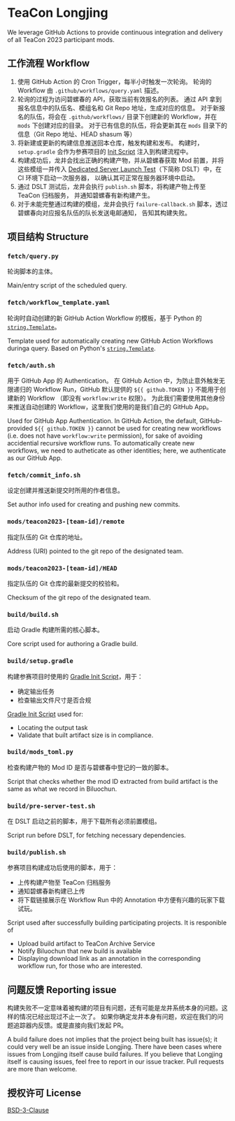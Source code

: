 # TeaCon Longjing

We leverage GitHub Actions to provide continuous integration and delivery of all TeaCon 2023 participant mods.

## 工作流程 Workflow

  1. 使用 GitHub Action 的 Cron Trigger，每半小时触发一次轮询。
     轮询的 Workflow 由 `.github/workflows/query.yaml` 描述。
  2. 轮询的过程为访问碧螺春的 API，获取当前有效报名的列表。
     通过 API 拿到报名信息中的队伍名、模组名和 Git Repo 地址，生成对应的信息。
     对于新报名的队伍，将会在 `.github/workflows/` 目录下创建新的 Workflow，并在 `mods` 下创建对应的目录。
     对于已有信息的队伍，将会更新其在 `mods` 目录下的信息（Git Repo 地址、HEAD shasum 等）
  3. 将新建或更新的构建信息推送回本仓库，触发构建和发布。
     构建时，`setup.gradle` 会作为参赛项目的 [Init Script][ref-2] 注入到构建流程中。
  4. 构建成功后，龙井会找出正确的构建产物，并从碧螺春获取 Mod 前置，并将这些模组一并传入 
     [Dedicated Server Launch Test][ref-3]（下简称 DSLT）中，在 CI 环境下启动一次服务器，
     以确认其可正常在服务器环境中启动。
  5. 通过 DSLT 测试后，龙井会执行 `publish.sh` 脚本，将构建产物上传至 TeaCon 归档服务，
     并通知碧螺春有新构建产生。
  6. 对于未能完整通过构建的模组，龙井会执行 `failure-callback.sh` 脚本，透过碧螺春向对应报名队伍的队长发送电邮通知，
     告知其构建失败。

[ref-2]: https://docs.gradle.org/current/userguide/init_scripts.html
[ref-3]: https://github.com/teaconmc/dedicated-server-launch-test

## 项目结构 Structure

### `fetch/query.py`

轮询脚本的主体。

Main/entry script of the scheduled query.

### `fetch/workflow_template.yaml`

轮询时自动创建的新 GitHub Action Workflow 的模板，基于 Python 的 [`string.Template`][ref-3]。

Template used for automatically creating new GitHub Action Workflows duringa query.
Based on Python's [`string.Template`][ref-3].

[ref-3]: https://docs.python.org/3/library/string.html#string.Template

### `fetch/auth.sh`

用于 GitHub App 的 Authentication。
在 GitHub Action 中，为防止意外触发无限递归的 Workflow Run，GitHub 默认提供的 `${{ github.TOKEN }}` 不能用于创建新的 Workflow
（即没有 `workflow:write` 权限）。
为此我们需要使用其他身份来推送自动创建的 Workflow，这里我们使用的是我们自己的 GitHub App。

Used for GitHub App Authentication.
In GitHub Action, the default, GitHub-provided `${{ github.TOKEN }}` cannot be used for creating new workflows
(i.e. does not have `workflow:write` permission), for sake of avoiding accidential recursive workflow runs.
To automatically create new workflows, we need to autheticate as other identities; here, we authenticate as
our GitHub App.

### `fetch/commit_info.sh`

设定创建并推送新提交时所用的作者信息。

Set author info used for creating and pushing new commits.

### `mods/teacon2023-[team-id]/remote`

指定队伍的 Git 仓库的地址。

Address (URI) pointed to the git repo of the designated team.

### `mods/teacon2023-[team-id]/HEAD`

指定队伍的 Git 仓库的最新提交的校验和。

Checksum of the git repo of the designated team.

### `build/build.sh`

启动 Gradle 构建所需的核心脚本。

Core script used for authoring a Gradle build.

### `build/setup.gradle`

构建参赛项目时使用的 [Gradle Init Script][ref-2]，用于：

  - 确定输出任务
  - 检查输出文件尺寸是否合规

[Gradle Init Script][ref-2] used for:

  - Locating the output task
  - Validate that built artifact size is in compliance.

### `build/mods_toml.py`

检查构建产物的 Mod ID 是否与碧螺春中登记的一致的脚本。

Script that checks whether the mod ID extracted from build artifact is the same as what we record in Biluochun.

### `build/pre-server-test.sh`

在 DSLT 启动之前的脚本，用于下载所有必须前置模组。

Script run before DSLT, for fetching necessary dependencies.

### `build/publish.sh`

参赛项目构建成功后使用的脚本，用于：

  - 上传构建产物至 TeaCon 归档服务
  - 通知碧螺春新构建已上传
  - 将下载链接展示在 Workflow Run 中的 Annotation 中方便有兴趣的玩家下载试玩。

Script used after successfully building participating projects. It is responible of 

  - Upload build artifact to TeaCon Archive Service
  - Notify Biluochun that new build is available
  - Displaying download link as an annotation in the corresponding workflow run, for those who are interested.

## 问题反馈 Reporting issue

构建失败不一定意味着被构建的项目有问题，还有可能是龙井系统本身的问题。这样的情况已经出现过不止一次了。
如果你确定龙井本身有问题，欢迎在我们的问题追踪器内反馈。或是直接向我们发起 PR。

A build failure does not implies that the project being built has issue(s); it could very well be an issue inside Longjing.
There have been cases where issues from Longjing itself cause build failures.
If you believe that Longjing itself is causing issues, feel free to report in our issue tracker.
Pull requests are more than welcome.

## 授权许可 License

[BSD-3-Clause](./LICENSE)

